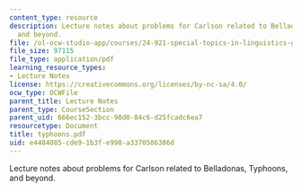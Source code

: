 ```yaml
---
content_type: resource
description: Lecture notes about problems for Carlson related to Belladonas, Typhoons,
  and beyond.
file: /ol-ocw-studio-app/courses/24-921-special-topics-in-linguistics-genericity-spring-2007/e4484085cde91b3fe998a3370586386d_typhoons.pdf
file_size: 97115
file_type: application/pdf
learning_resource_types:
- Lecture Notes
license: https://creativecommons.org/licenses/by-nc-sa/4.0/
ocw_type: OCWFile
parent_title: Lecture Notes
parent_type: CourseSection
parent_uid: 666ec152-3bcc-98d0-84c6-d25fcadc6ea7
resourcetype: Document
title: typhoons.pdf
uid: e4484085-cde9-1b3f-e998-a3370586386d
---
```

Lecture notes about problems for Carlson related to Belladonas, Typhoons, and beyond.